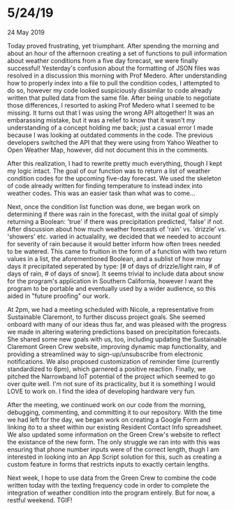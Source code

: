 5/24/19
================

<p class="meta">24 May 2019</p>

Today proved frustrating, yet triumphant. After spending the morning and about an hour of the afternoon creating a set of functions to pull information about weather conditions from a five day forecast, we were finally successful! Yesterday's confusion about the formatting of JSON files was resolved in a discussion this morning with Prof Medero. After understanding how to properly index into a file to pull the condition codes, I attempted to do so, however my code looked suspiciously dissimilar to code already written that pulled data from the same file. After being unable to negotiate those differences, I resorted to asking Prof Medero what I seemed to be missing. It turns out that I was using the wrong API altogether! It was an embarassing mistake, but it was a relief to know that it wasn't my understanding of a concept holding me back; just a casual error I made because I was looking at outdated comments in the code. The previous developers switched the API that they were using from Yahoo Weather to Open Weather Map, however, did not document this in the comments. 

After this realization, I had to rewrite pretty much everything, though I kept my logic intact. The goal of our function was to return a list of weather condition codes for the upcoming five-day forecast. We used the skeleton of code already written for finding temperature to instead index into weather codes. This was an easier task than what was to come...

Next, once the condition list function was done, we began work on determining if there was rain in the forecast, with the iniital goal of simply returning a Boolean: 'true' if there was precipitation predicted, 'false' if not. After discussion about how much weather forecasts of 'rain' vs. 'drizzle' vs. 'showers' etc. varied in actualality, we decided that we needed to account for severity of rain because it would better inform how often trees needed to be watered. This came to fruition in the form of a function with two return values in a list, the aforementioned Boolean, and a sublist of how mnay days it precipitated seperated by type: [# of days of drizzle/light rain, # of days of rain, # of days of snow]. It seems trivial to include data about snow for the program's application in Southern California, however I want the program to be portable and eventually used by a wider audience, so this aided in "future proofing" our work. 

At 2pm, we had a meeting scheduled with Nicole, a representative from Sustainable Claremont, to further discuss project goals. She seemed onboard with many of our ideas thus far, and was pleased with the progress we made in altering watering predictions based on precipitation forecasts. She shared some new goals with us, too, including updating the Sustainable Claremont Green Crew website, improving dynamic map functionality, and providing a streamlined way to sign-up/unsubscribe from electronic notifications. We also proposed customization of reminder time (currently standardized to 6pm), which garnered a positive reaction. Finally, we pitched the Narrowband IoT potential of the project which seemed to go over quite well. I'm not sure of its practicality, but it is something I would LOVE to work on. I find the idea of developing hardware very fun. 

After the meeting, we continued work on our code from the morning, debugging, commenting, and committing it to our repository. With the time we had left for the day, we began work on creating a Google Form and linking ito to a sheet within our existing Resident Contact Info spreadsheet. We also updated some information on the Green Crew's website to reflect the existance of the new form. The only struggle we ran into with this was ensuring that phone number inputs were of the correct length, thugh I am interested in looking into an App Script solution for this, such as creating a custom feature in forms that restricts inputs to exactly certain lengths. 

Next week, I hope to use data from the Green Crew to combine the code written today with the texting frequency code in order to complete the integration of weather condition into the program entirely. But for now, a restful weekend. TGIF!

